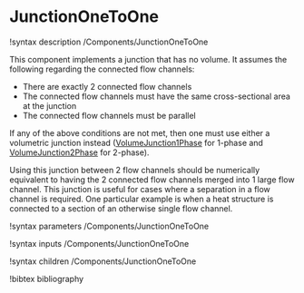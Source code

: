 # JunctionOneToOne

!syntax description /Components/JunctionOneToOne

This component implements a junction that has no volume. It assumes the following
regarding the connected flow channels:

- There are exactly 2 connected flow channels
- The connected flow channels must have the same cross-sectional area at the junction
- The connected flow channels must be parallel

If any of the above conditions are not met, then one must use either a volumetric junction
instead ([VolumeJunction1Phase](/VolumeJunction1Phase.md) for 1-phase and [VolumeJunction2Phase](/VolumeJunction2Phase.md)
for 2-phase).

Using this junction between 2 flow channels should be numerically equivalent to having
the 2 connected flow channels merged into 1 large flow channel. This junction is useful
for cases where a separation in a flow channel is required. One particular example is
when a heat structure is connected to a section of an otherwise
single flow channel.

!syntax parameters /Components/JunctionOneToOne

!syntax inputs /Components/JunctionOneToOne

!syntax children /Components/JunctionOneToOne

!bibtex bibliography
